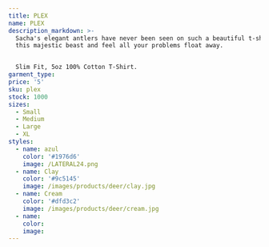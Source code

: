 ```yaml
---
title: PLEX
name: PLEX
description_markdown: >-
  Sacha's elegant antlers have never been seen on such a beautiful t-shirt. Wear
  this majestic beast and feel all your problems float away.


  Slim Fit, 5oz 100% Cotton T-Shirt.
garment_type:
price: '5'
sku: plex
stock: 1000
sizes:
  - Small
  - Medium
  - Large
  - XL
styles:
  - name: azul
    color: '#1976d6'
    image: /LATERAL24.png
  - name: Clay
    color: '#9c5145'
    image: /images/products/deer/clay.jpg
  - name: Cream
    color: '#dfd3c2'
    image: /images/products/deer/cream.jpg
  - name:
    color:
    image:
---
```


